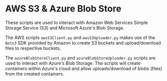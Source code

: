 # AWS S3 & Azure Blob Store
These scripts are used to interact with Amazon Web Services Simple Storage Service (S3) and Microsoft Azure's Blob Storage. 

The AWS scripts `awsS3Client.py` and `awsS3Uploader.py` makes use of the `Boto3` SDK provided by Amazon to create S3 buckets and upload/download files to respective buckets. 

The `azureBlobStoreClient.py` and `azureBlobStoreUploader.py` scripts are used to interact with Azure's Blob Storage. The scripts will create containers within Azure's cloud and allow uploads/download of blobs (files) from the created containers. 